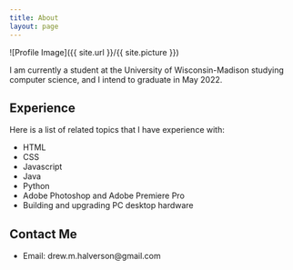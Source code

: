 ```yaml
---
title: About
layout: page
---
```

![Profile Image]({{ site.url }}/{{ site.picture }})

<p>I am currently a student at the University of Wisconsin-Madison studying computer science, and I intend to graduate in May 2022. </p>

<h2>Experience</h2>
<p>Here is a list of related topics that I have experience with:
<ul class="skill-list">
	<li>HTML</li>
	<li>CSS</li>
	<li>Javascript</li>
	<li>Java</li>
	<li>Python</li>
	<li>Adobe Photoshop and Adobe Premiere Pro</li>
	<li>Building and upgrading PC desktop hardware</li>
</ul>

<h2>Contact Me</h2>
<ul class="contacts-list">
	<li>Email: drew.m.halverson@gmail.com</li>
</ul>
